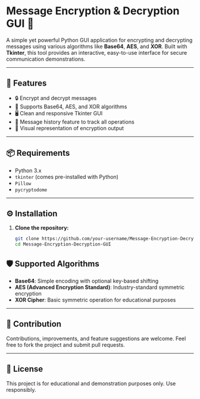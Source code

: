 # Message Encryption & Decryption GUI 🔐

A simple yet powerful Python GUI application for encrypting and decrypting messages using various algorithms like **Base64**, **AES**, and **XOR**. Built with **Tkinter**, this tool provides an interactive, easy-to-use interface for secure communication demonstrations.

---

## 🚀 Features

- 🔒 Encrypt and decrypt messages
- 🔑 Supports Base64, AES, and XOR algorithms
- 🖥️ Clean and responsive Tkinter GUI
- 📜 Message history feature to track all operations
- 🎨 Visual representation of encryption output

---

## 📦 Requirements

- Python 3.x
- `tkinter` (comes pre-installed with Python)
- `Pillow`
- `pycryptodome`

---

## ⚙️ Installation

1. **Clone the repository:**

   ```bash
   git clone https://github.com/your-username/Message-Encryption-Decryption-GUI.git
   cd Message-Encryption-Decryption-GUI

## 🛡️ Supported Algorithms

- **Base64**: Simple encoding with optional key-based shifting
- **AES (Advanced Encryption Standard)**: Industry-standard symmetric encryption
- **XOR Cipher**: Basic symmetric operation for educational purposes

---

## 🤝 Contribution

Contributions, improvements, and feature suggestions are welcome. Feel free to fork the project and submit pull requests.

---

## 📄 License

This project is for educational and demonstration purposes only. Use responsibly.
